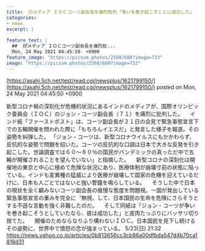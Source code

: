 ```yaml
---
title:  印メディア ＩＯＣコーツ副会長を痛烈批判「争いを巻き起こすことに成功した」  
categories:
- news
excerpt: |
  
feature_text: |
  ##  印メディア ＩＯＣコーツ副会長を痛烈批...
  Mon, 24 May 2021 04:45:50  +0900
feature_image: "https://picsum.photos/2560/600?image=733"
image: "https://picsum.photos/2560/600?image=733"
---
```


[https://asahi.5ch.net/test/read.cgi/newsplus/1621799150/](https://asahi.5ch.net/test/read.cgi/newsplus/1621799150/)
posted on Mon, 24 May 2021 04:45:50  +0900

<!--more-->

新型コロナ禍の深刻化が危機的状況にあるインドのメディアが、国際オリンピック委員会（ＩＯＣ）のジョン・コーツ副会長（７１）を痛烈に批判した。 　インド紙「ファーストポスト」は、コーツ副会長が２１日の会見で緊急事態宣言下での五輪開催を問われた際に「もちろんイエスだ」と発言した様子を報道。その姿勢を糾弾した。 「ジョン・コーツは、新型コロナウイルスにもかかわらず、反抗的な姿勢で問題を招いた。コーツの反抗的な口調は日本で大きな反発を引き起こした。世論調査では６０〜８０％の国民がパンデミックの真っただ中で五輪が開催されることを望んでいない」と指摘した。 　新型コロナの深刻化は開催地の東京と中心に極めて危険な状況にあり、医療体制が崩壊寸前の状態に陥っている。インドも変異種の猛威により医療が崩壊して国家の危機を迎えているだけに、日本も人ごとではないと強い警鐘を鳴らしている。 　そうした中で日本の現状を全く顧みないコーツ副会長の傲慢な態度を問題視。一国が発出している緊急事態宣言の重みを完全に〝無視〟して、日本国民の生命を危険にさらそうとする不遜な言動を強く非難したのだ。 　そして同紙は「ジョン・コーツが争いを巻き起こそうとしていたなら、彼は成功した」と皮肉たっぷりにバッサリ切り捨てた。 　開催のためならなりふり構わないＩＯＣ。日本国民を見下し続けるその姿勢に、世界中で憤怒の念が強まっている。 5/23(日) 21:32 https://news.yahoo.co.jp/articles/0b813656cc3cb86a00dfbda547d4b70ca1818d31
